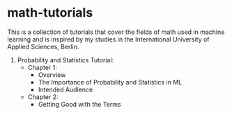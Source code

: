# math-tutorials
This is a collection of tutorials that cover the fields of math used in machine learning and is inspired by my studies in the International University of Applied Sciences, Berlin.

1) Probability and Statistics Tutorial:
   - Chapter 1:
      - Overview
      - The Importance of Probability and Statistics in ML
      - Intended Audience
   - Chapter 2:
      - Getting Good with the Terms
   
